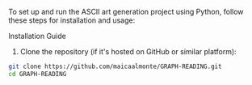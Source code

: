 To set up and run the ASCII art generation project using Python, follow these steps for installation and usage:

Installation Guide
1. Clone the repository (if it's hosted on GitHub or similar platform):

  ```bash
  git clone https://github.com/maicaalmonte/GRAPH-READING.git
  cd GRAPH-READING
